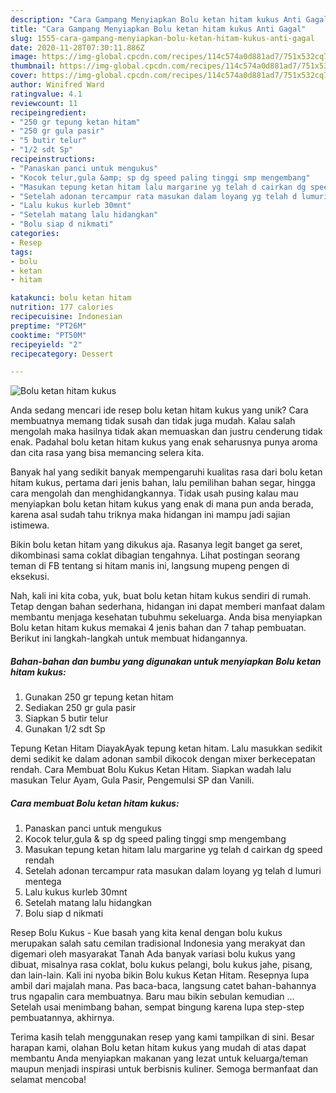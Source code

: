 ```yaml
---
description: "Cara Gampang Menyiapkan Bolu ketan hitam kukus Anti Gagal"
title: "Cara Gampang Menyiapkan Bolu ketan hitam kukus Anti Gagal"
slug: 1555-cara-gampang-menyiapkan-bolu-ketan-hitam-kukus-anti-gagal
date: 2020-11-28T07:30:11.886Z
image: https://img-global.cpcdn.com/recipes/114c574a0d881ad7/751x532cq70/bolu-ketan-hitam-kukus-foto-resep-utama.jpg
thumbnail: https://img-global.cpcdn.com/recipes/114c574a0d881ad7/751x532cq70/bolu-ketan-hitam-kukus-foto-resep-utama.jpg
cover: https://img-global.cpcdn.com/recipes/114c574a0d881ad7/751x532cq70/bolu-ketan-hitam-kukus-foto-resep-utama.jpg
author: Winifred Ward
ratingvalue: 4.1
reviewcount: 11
recipeingredient:
- "250 gr tepung ketan hitam"
- "250 gr gula pasir"
- "5 butir telur"
- "1/2 sdt Sp"
recipeinstructions:
- "Panaskan panci untuk mengukus"
- "Kocok telur,gula &amp; sp dg speed paling tinggi smp mengembang"
- "Masukan tepung ketan hitam lalu margarine yg telah d cairkan dg speed rendah"
- "Setelah adonan tercampur rata masukan dalam loyang yg telah d lumuri mentega"
- "Lalu kukus kurleb 30mnt"
- "Setelah matang lalu hidangkan"
- "Bolu siap d nikmati"
categories:
- Resep
tags:
- bolu
- ketan
- hitam

katakunci: bolu ketan hitam 
nutrition: 177 calories
recipecuisine: Indonesian
preptime: "PT26M"
cooktime: "PT50M"
recipeyield: "2"
recipecategory: Dessert

---
```



![Bolu ketan hitam kukus](https://img-global.cpcdn.com/recipes/114c574a0d881ad7/751x532cq70/bolu-ketan-hitam-kukus-foto-resep-utama.jpg)

Anda sedang mencari ide resep bolu ketan hitam kukus yang unik? Cara membuatnya memang tidak susah dan tidak juga mudah. Kalau salah mengolah maka hasilnya tidak akan memuaskan dan justru cenderung tidak enak. Padahal bolu ketan hitam kukus yang enak seharusnya punya aroma dan cita rasa yang bisa memancing selera kita.

Banyak hal yang sedikit banyak mempengaruhi kualitas rasa dari bolu ketan hitam kukus, pertama dari jenis bahan, lalu pemilihan bahan segar, hingga cara mengolah dan menghidangkannya. Tidak usah pusing kalau mau menyiapkan bolu ketan hitam kukus yang enak di mana pun anda berada, karena asal sudah tahu triknya maka hidangan ini mampu jadi sajian istimewa.

Bikin bolu ketan hitam yang dikukus aja. Rasanya legit banget ga seret, dikombinasi sama coklat dibagian tengahnya. Lihat postingan seorang teman di FB tentang si hitam manis ini, langsung mupeng pengen di eksekusi.


Nah, kali ini kita coba, yuk, buat bolu ketan hitam kukus sendiri di rumah. Tetap dengan bahan sederhana, hidangan ini dapat memberi manfaat dalam membantu menjaga kesehatan tubuhmu sekeluarga. Anda bisa menyiapkan Bolu ketan hitam kukus memakai 4 jenis bahan dan 7 tahap pembuatan. Berikut ini langkah-langkah untuk membuat hidangannya.

<!--inarticleads1-->

##### Bahan-bahan dan bumbu yang digunakan untuk menyiapkan Bolu ketan hitam kukus:

1. Gunakan 250 gr tepung ketan hitam
1. Sediakan 250 gr gula pasir
1. Siapkan 5 butir telur
1. Gunakan 1/2 sdt Sp


Tepung Ketan Hitam DiayakAyak tepung ketan hitam. Lalu masukkan sedikit demi sedikit ke dalam adonan sambil dikocok dengan mixer berkecepatan rendah. Cara Membuat Bolu Kukus Ketan Hitam. Siapkan wadah lalu masukan Telur Ayam, Gula Pasir, Pengemulsi SP dan Vanili. 

<!--inarticleads2-->

##### Cara membuat Bolu ketan hitam kukus:

1. Panaskan panci untuk mengukus
1. Kocok telur,gula &amp; sp dg speed paling tinggi smp mengembang
1. Masukan tepung ketan hitam lalu margarine yg telah d cairkan dg speed rendah
1. Setelah adonan tercampur rata masukan dalam loyang yg telah d lumuri mentega
1. Lalu kukus kurleb 30mnt
1. Setelah matang lalu hidangkan
1. Bolu siap d nikmati


Resep Bolu Kukus - Kue basah yang kita kenal dengan bolu kukus merupakan salah satu cemilan tradisional Indonesia yang merakyat dan digemari oleh masyarakat Tanah Ada banyak variasi bolu kukus yang dibuat, misalnya rasa coklat, bolu kukus pelangi, bolu kukus jahe, pisang, dan lain-lain. Kali ini nyoba bikin Bolu kukus Ketan Hitam. Resepnya lupa ambil dari majalah mana. Pas baca-baca, langsung catet bahan-bahannya trus ngapalin cara membuatnya. Baru mau bikin sebulan kemudian … Setelah usai menimbang bahan, sempat bingung karena lupa step-step pembuatannya, akhirnya. 

Terima kasih telah menggunakan resep yang kami tampilkan di sini. Besar harapan kami, olahan Bolu ketan hitam kukus yang mudah di atas dapat membantu Anda menyiapkan makanan yang lezat untuk keluarga/teman maupun menjadi inspirasi untuk berbisnis kuliner. Semoga bermanfaat dan selamat mencoba!
